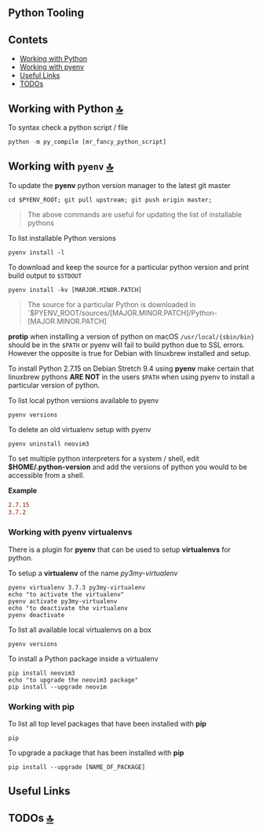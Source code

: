 ## Python Tooling

<a id="contents"></a>

## Contets

- [Working with Python](#working-with-python)
- [Working with pyenv](#working-with-pyenv)
- [Useful Links](#useful-links)
- [TODOs](#todos)

<a id="working-with-python"></a>

## Working with Python [🔝](#contents)

To syntax check a python script / file

```python
python -m py_compile [mr_fancy_python_script]
```

<a id="working-with-pyenv"></a>

## Working with `pyenv` [🔝](#contents)

To update the **pyenv** python version manager to the latest git master

```shell
cd $PYENV_ROOT; git pull upstream; git push origin master;
```

> The above commands are useful for updating the list of installable pythons

To list installable Python versions

```shell
pyenv install -l
```

To download and keep the source for a particular python version and print build output to `$STDOUT`

```shell
pyenv install -kv [MARJOR.MINOR.PATCH]
```

> The source for a particular Python is downloaded in `$PYENV_ROOT/sources/[MAJOR.MINOR.PATCH]/Python-[MAJOR.MINOR.PATCH]

**protip** when installing a version of python on macOS `/usr/local/{sbin/bin}` should be in the `$PATH` or pyenv will fail to build python due to SSL errors.  However the opposite is true for Debian with linuxbrew installed and setup.

To install Python 2.7.15 on Debian Stretch 9.4 using **pyenv** make certain that linuxbrew pythons **ARE NOT** in the users `$PATH` when using pyenv to install a particular version of python.

To list local python versions available to pyenv

```shell
pyenv versions
```

To delete an old virtualenv setup with pyenv

```shell
pyenv uninstall neovim3
```

To set multiple python interpreters for a system / shell, edit **$HOME/.python-version** and add the versions of python you would to be accessible from a shell.

<strong>Example</strong>

```conf
2.7.15
3.7.2
```

<a id="working-with-pyenv-virtualenvs"></a>

### Working with pyenv virtualenvs

There is a plugin for **pyenv** that can be used to setup **virtualenvs** for python.

To setup a **virtualenv** of the name _py3my-virtualenv_

```shell
pyenv virtualenv 3.7.3 py3my-virtualenv
echo "to activate the virtualenv"
pyenv activate py3my-virtualenv
echo "to deactivate the virtualenv
pyenv deactivate
```

To list all available local virtualenvs on a box

```shell
pyenv versions
```

To install a Python package inside a virtualenv

```shell
pip install neovim3
echo "to upgrade the neovim3 package"
pip install --upgrade neovim
```

<a id="working-with-pip"></a>

### Working with pip

To list all top level packages that have been installed with **pip**

```shell
pip
```

To upgrade a package that has been installed with **pip**

```shell
pip install --upgrade [NAME_OF_PACKAGE]
```

<a id="useful-links"></a>

## Useful Links

<a id="todos"></a>

## TODOs [🔝](#contents)
